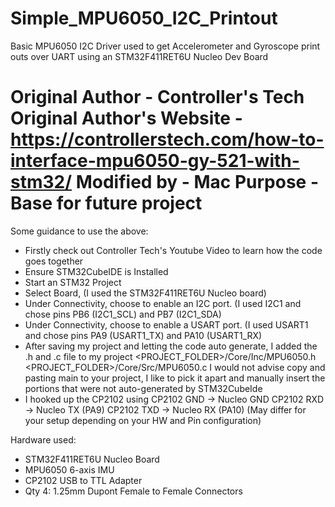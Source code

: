 # Simple_MPU6050_I2C_Printout
Basic MPU6050 I2C Driver used to get Accelerometer and Gyroscope print outs over UART using an STM32F411RET6U Nucleo Dev Board

Original Author - Controller's Tech
Original Author's Website - https://controllerstech.com/how-to-interface-mpu6050-gy-521-with-stm32/
Modified by - Mac
Purpose - Base for future project
=========================================

Some guidance to use the above:
  - Firstly check out Controller Tech's Youtube Video to learn how the code goes together
  - Ensure STM32CubeIDE is Installed
  - Start an STM32 Project
  - Select Board, (I used the STM32F411RET6U Nucleo board)
  - Under Connectivity, choose to enable an I2C port. 
        (I used I2C1 and chose pins PB6 (I2C1_SCL) and PB7 (I2C1_SDA)
  - Under Connectivity, choose to enable a USART port. 
        (I used USART1 and chose pins PA9 (USART1_TX) and PA10 (USART1_RX)
  - After saving my project and letting the code auto generate, I added the .h and .c file to my project 
        <PROJECT_FOLDER>/Core/Inc/MPU6050.h
        <PROJECT_FOLDER>/Core/Src/MPU6050.c
        I would not advise copy and pasting main to your project, I like to pick it apart and manually 
          insert the portions that were not auto-generated by STM32CubeIde
  - I hooked up the CP2102 using CP2102 GND -> Nucleo GND
                                 CP2102 RXD -> Nucleo TX (PA9)
                                 CP2102 TXD -> Nucleo RX (PA10)
                                 (May differ for your setup depending on your HW and Pin configuration)  

Hardware used:
  - STM32F411RET6U Nucleo Board
  - MPU6050 6-axis IMU
  - CP2102 USB to TTL Adapter 
  - Qty 4: 1.25mm Dupont Female to Female Connectors

